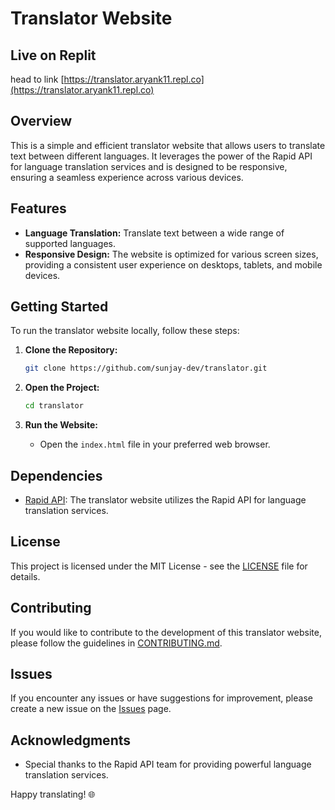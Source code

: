 # Translator Website

## Live on Replit
head to link [https://translator.aryank11.repl.co](https://translator.aryank11.repl.co)
## Overview

This is a simple and efficient translator website that allows users to translate text between different languages. It leverages the power of the Rapid API for language translation services and is designed to be responsive, ensuring a seamless experience across various devices.



## Features

- **Language Translation:** Translate text between a wide range of supported languages.
- **Responsive Design:** The website is optimized for various screen sizes, providing a consistent user experience on desktops, tablets, and mobile devices.

## Getting Started

To run the translator website locally, follow these steps:

1. **Clone the Repository:**
   ```bash
   git clone https://github.com/sunjay-dev/translator.git
   ```

2. **Open the Project:**
   ```bash
   cd translator
   ```

3. **Run the Website:**
   - Open the `index.html` file in your preferred web browser.

## Dependencies

- [Rapid API](https://rapidapi.com/): The translator website utilizes the Rapid API for language translation services.

## License

This project is licensed under the MIT License - see the [LICENSE](LICENSE) file for details.

## Contributing

If you would like to contribute to the development of this translator website, please follow the guidelines in [CONTRIBUTING.md](CONTRIBUTING.md).

## Issues

If you encounter any issues or have suggestions for improvement, please create a new issue on the [Issues](https://github.com/sunjay-dev/translator/issues) page.

## Acknowledgments

- Special thanks to the Rapid API team for providing powerful language translation services.

Happy translating! 🌐
